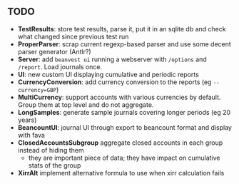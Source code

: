 ## TODO
- **TestResults**: store test results, parse it, put it in an sqlite db and check what changed since previous test run
- **ProperParser**: scrap current regexp-based parser and use some decent parser generator (Antlr?)
- **Server**: add `beanvest ui` running a webserver with `/options` and `/report`. Load journals once.
- **UI**: new custom UI displaying cumulative and periodic reports
- **CurrencyConversion**: add currency conversion to the reports (eg `--currency=GBP`)
- **MultiCurrency**: support accounts with various currencies by default. Group them at top level and do not aggregate.
- **LongSamples**: generate sample journals covering longer periods (eg 20 years)
- **BeancountUI**: journal UI through export to beancount format and display with fava
- **ClosedAccountsSubgroup** aggregate closed accounts in each group instead of hiding them
  - they are important piece of data; they have impact on cumulative stats of the group
- **XirrAlt** implement alternative formula to use when xirr calculation fails

